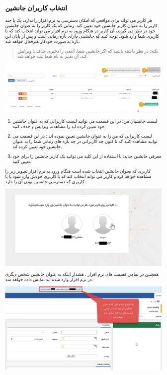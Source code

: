 ﻿## انتخاب کاربران جانشین

هر کاربر می تواند برای مواقعی که امکان دسترسی به نرم افزار را ندارد، یک یا چند کاربر را به عنوان کاربر جانشین خود تعیین کند. زمانی که یک کاربر را به عنوان جانشین خود در نظر می گیرید، آن کاربر در هنگام ورود به نرم افزار می تواند انتخاب کند که با کاربری شما وارد شود. توجه کنید که جانشینی دارای بازه زمانی است و پس از پایان این بازه به صورت خودکار غیرفعال خواهد شد.

> نکته: در نظر داشته باشید که اگر جانشین شما، آیتمی را ذخیره، حذف یا ویرایش کند، آن تغییر به نام شما ثبت خواهد شد.

![](Substitudeuser.jpg)

1. لیست جانشیان من: در این قسمت می توانید لیست کاربرانی که به عنوان جانشین خود تعیین کرده اید را مشاهده، ویرایش و حذف کنید.

2. لیست کاربرانی که من را به عنوان جانشین تعیین نموده اند : در این قسمت می توانید مشاهده کنید که تا کنون چه کاربرانی در چه بازه های زمانی شما را به عنوان جانشین خود تعیین کرده اند. 

3. معرفی جانشین جدید: با استفاده از این کلید می توانید یک کاربر جانشین را برای خود تعیین کنید.

کاربری که بعنوان جانشین انتخاب شده است هنگام ورود به نرم افزار  تصویر زیر را مشاهده خواهد کرد  و کاربر می تواند انتخاب کند که با کاربری خودش وارد شود یا با کاربری که دسترسی جانشین بودن آن را دارد.


![](Substitudeuser1.jpg)


همچنین در تمامی قسمت های نرم افزار ، هشدار اینکه به عنوان جانشین شخص دیگری در نرم افزار وارد شده اید نمایش داده خواهد شد.

![](Substitudeuser2.jpg)

